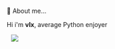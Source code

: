 
  <br>
 🖖 About me...


 Hi i'm **vlx**, average Python enjoyer
 
<a  href="https://github.com/Vlxne1?tab=repositories"><img align="center" style="position:relative; left:10px;" src="https://github-readme-stats.vercel.app/api/top-langs/?username=Vlxne1&layout=compact&title_color=2ecc71&icon_color=79ff97&text_color=9f9f9f&bg_color=151515"></a>
  

<!-- 
  
<img align="right" src="https://discordapp.com/api/guilds/750122220147310683/widget.png?style=banner2" alt="Discord Banner 2"/>
 -->

